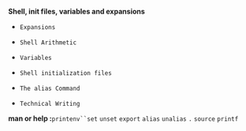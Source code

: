 **Shell, init files, variables and expansions**

-     Expansions
-     Shell Arithmetic
-     Variables
-     Shell initialization files
-     The alias Command
-     Technical Writing

 **man or help :**`printenv``set` `unset`
   `export`
   `alias`
  `unalias`
  `.`
   `source`
  `printf`


